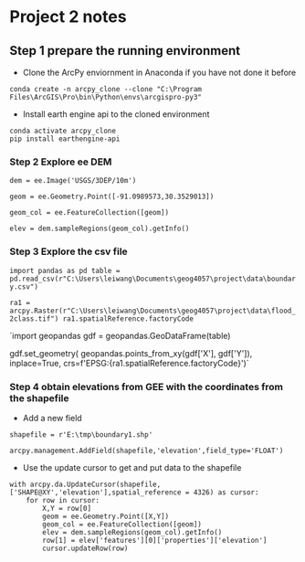 # Project 2 notes

## Step 1 prepare the running environment

- Clone the ArcPy enviornment in Anaconda if you have not done it before

`conda create -n arcpy_clone --clone "C:\Program Files\ArcGIS\Pro\bin\Python\envs\arcgispro-py3"`

- Install earth engine api to the cloned environment

```
conda activate arcpy_clone
pip install earthengine-api
```

### Step 2 Explore ee DEM

`dem = ee.Image('USGS/3DEP/10m')`

`geom = ee.Geometry.Point([-91.0989573,30.3529013])`

`geom_col = ee.FeatureCollection([geom])`

`elev = dem.sampleRegions(geom_col).getInfo()`

### Step 3 Explore the csv file

`import pandas as pd
table = pd.read_csv(r"C:\Users\leiwang\Documents\geog4057\project\data\boundary.csv")`

`ra1 = arcpy.Raster(r"C:\Users\leiwang\Documents\geog4057\project\data\flood_2class.tif")
ra1.spatialReference.factoryCode`

`import geopandas
gdf = geopandas.GeoDataFrame(table)

gdf.set_geometry(
    geopandas.points_from_xy(gdf['X'], gdf['Y']),
    inplace=True, crs=f'EPSG:{ra1.spatialReference.factoryCode}')`


### Step 4 obtain elevations from GEE with the coordinates from the shapefile

- Add a new field
  
```
shapefile = r'E:\tmp\boundary1.shp'

arcpy.management.AddField(shapefile,'elevation',field_type='FLOAT')
```

- Use the update cursor to get and put data to the shapefile

```
with arcpy.da.UpdateCursor(shapefile,['SHAPE@XY','elevation'],spatial_reference = 4326) as cursor:
    for row in cursor:
        X,Y = row[0]
        geom = ee.Geometry.Point([X,Y])
        geom_col = ee.FeatureCollection([geom])
        elev = dem.sampleRegions(geom_col).getInfo()
        row[1] = elev['features'][0]['properties']['elevation']
        cursor.updateRow(row)
```

